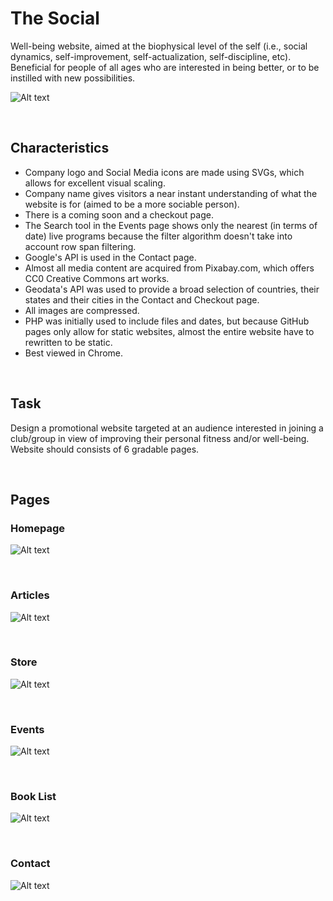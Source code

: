 # The Social

Well-being website, aimed at the biophysical level of the self (i.e., social dynamics, self-improvement, self-actualization, self-discipline, etc). Beneficial for people of all ages who are interested in being better, or to be instilled with new possibilities.

![Alt text](./readme-resources/img/overview.png "TheSocial Homepage")

&nbsp;
## Characteristics
- Company logo and Social Media icons are made using SVGs, which allows for excellent visual scaling.
- Company name gives visitors a near instant understanding of what the website is for (aimed to be a more sociable person).
- There is a coming soon and a checkout page.
- The Search tool in the Events page shows only the nearest (in terms of date) live programs because the filter algorithm doesn't take into account row span filtering.
- Google's API is used in the Contact page.
- Almost all media content are acquired from Pixabay.com, which offers CC0 Creative Commons art works.
- Geodata's API was used to provide a broad selection of countries, their states and their cities in the Contact and Checkout page.
- All images are compressed.
- PHP was initially used to include files and dates, but because GitHub pages only allow for static websites, almost the entire website have to rewritten to be static.
- Best viewed in Chrome.

&nbsp;
## Task
Design a promotional website targeted at an audience interested in joining a club/group in view of improving their personal fitness and/or well-being. Website should consists of 6 gradable pages.

&nbsp;
## Pages
### Homepage
![Alt text](./readme-resources/img/1_Home.jpg "Homepage")

&nbsp;
### Articles
![Alt text](./readme-resources/img/2_Articles.png "Articles")

&nbsp;
### Store
![Alt text](./readme-resources/img/3_Store.png "Store")

&nbsp;
### Events
![Alt text](./readme-resources/img/4_Events.jpg "Events")

&nbsp;
### Book List
![Alt text](./readme-resources/img/5_Booklist.png "Book List")

&nbsp;
### Contact
![Alt text](./readme-resources/img/6_Contact.png "Contact")

